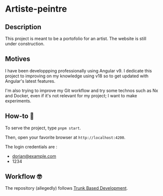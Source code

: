 # Artiste-peintre

## Description

This project is meant to be a portofolio for an artist. The website is still under construction.

## Motives

I have been developpping professionally using Angular v9. I dedicate this project to improving on my knowledge using v18 so to get updated with Angular's latest features.

I'm also trying to improve my Git workflow and try some technos such as Nx and Docker, even if it's not relevant for my project; I want to make experiments.

## How-to 🤔

To serve the project, type `pnpm start`.

Then, open your favorite browser at `http://localhost:4200`.

The login credentials are :
- dorian@example.com
- 1234

## Workflow 🤓

The repository (allegedly) follows [Trunk Based Development](https://www.atlassian.com/continuous-delivery/continuous-integration/trunk-based-development).
